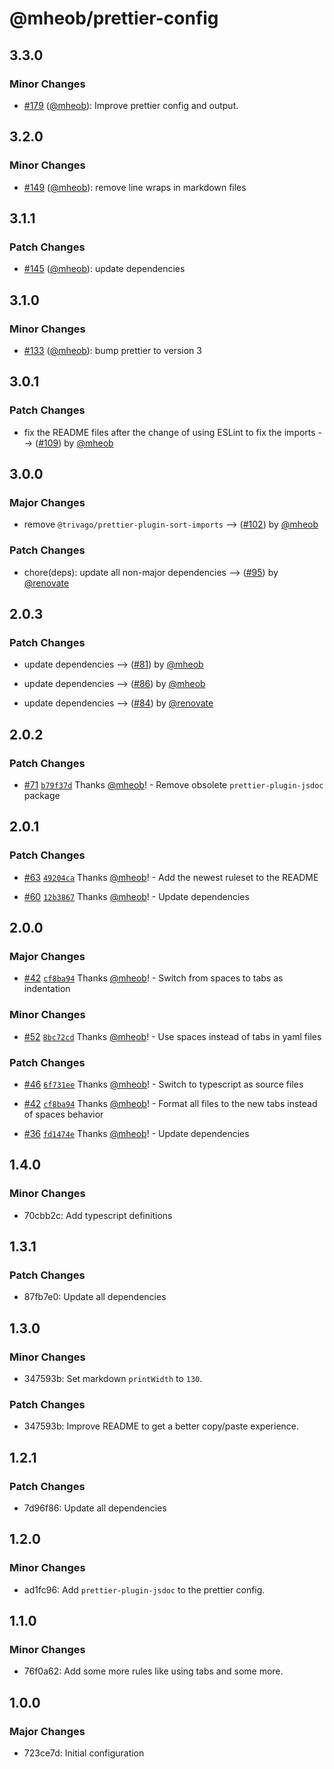 # @mheob/prettier-config

## 3.3.0

### Minor Changes

- [#179](https://github.com/mheob/config/pull/179) ([@mheob](https://github.com/mheob)): Improve prettier config and output.

## 3.2.0

### Minor Changes

- [#149](https://github.com/mheob/config/pull/149) ([@mheob](https://github.com/mheob)): remove line wraps in markdown files

## 3.1.1

### Patch Changes

- [#145](https://github.com/mheob/config/pull/145) ([@mheob](https://github.com/mheob)): update dependencies

## 3.1.0

### Minor Changes

- [#133](https://github.com/mheob/config/pull/133) ([@mheob](https://github.com/mheob)): bump prettier to version 3

## 3.0.1

### Patch Changes

- fix the README files after the change of using ESLint to fix the imports --> ([#109](https://github.com/mheob/config/pull/109)) by [@mheob](https://github.com/mheob)

## 3.0.0

### Major Changes

- remove `@trivago/prettier-plugin-sort-imports` --> ([#102](https://github.com/mheob/config/pull/102)) by [@mheob](https://github.com/mheob)

### Patch Changes

- chore(deps): update all non-major dependencies --> ([#95](https://github.com/mheob/config/pull/95)) by [@renovate](https://github.com/apps/renovate)

## 2.0.3

### Patch Changes

- update dependencies --> ([#81](https://github.com/mheob/config/pull/81)) by [@mheob](https://github.com/mheob)

- update dependencies --> ([#86](https://github.com/mheob/config/pull/86)) by [@mheob](https://github.com/mheob)

- update dependencies --> ([#84](https://github.com/mheob/config/pull/84)) by [@renovate](https://github.com/apps/renovate)

## 2.0.2

### Patch Changes

- [#71](https://github.com/mheob/config/pull/71) [`b79f37d`](https://github.com/mheob/config/commit/b79f37d8ede49c113938fa72389ce2277485ccbb) Thanks [@mheob](https://github.com/mheob)! - Remove obsolete `prettier-plugin-jsdoc` package

## 2.0.1

### Patch Changes

- [#63](https://github.com/mheob/config/pull/63) [`49204ca`](https://github.com/mheob/config/commit/49204ca26b3c0b1d4efa11f7f3ef06166fbe8873) Thanks [@mheob](https://github.com/mheob)! - Add the newest ruleset to the README

- [#60](https://github.com/mheob/config/pull/60) [`12b3867`](https://github.com/mheob/config/commit/12b38679f9fa123e20e634932ae1c8e277421464) Thanks [@mheob](https://github.com/mheob)! - Update dependencies

## 2.0.0

### Major Changes

- [#42](https://github.com/mheob/config/pull/42) [`cf8ba94`](https://github.com/mheob/config/commit/cf8ba94f23489673593eb101dcab47af445054a0) Thanks [@mheob](https://github.com/mheob)! - Switch from spaces to tabs as indentation

### Minor Changes

- [#52](https://github.com/mheob/config/pull/52) [`8bc72cd`](https://github.com/mheob/config/commit/8bc72cd4844ce2e7bb224a00dbaf7117efd81269) Thanks [@mheob](https://github.com/mheob)! - Use spaces instead of tabs in yaml files

### Patch Changes

- [#46](https://github.com/mheob/config/pull/46) [`6f731ee`](https://github.com/mheob/config/commit/6f731eeba2c6cf3f8e8ce896e19069bc88d45557) Thanks [@mheob](https://github.com/mheob)! - Switch to typescript as source files

- [#42](https://github.com/mheob/config/pull/42) [`cf8ba94`](https://github.com/mheob/config/commit/cf8ba94f23489673593eb101dcab47af445054a0) Thanks [@mheob](https://github.com/mheob)! - Format all files to the new tabs instead of spaces behavior

- [#36](https://github.com/mheob/config/pull/36) [`fd1474e`](https://github.com/mheob/config/commit/fd1474e0bcb9d6495a53358b4da62ec7d4754994) Thanks [@mheob](https://github.com/mheob)! - Update dependencies

## 1.4.0

### Minor Changes

- 70cbb2c: Add typescript definitions

## 1.3.1

### Patch Changes

- 87fb7e0: Update all dependencies

## 1.3.0

### Minor Changes

- 347593b: Set markdown `printWidth` to `130`.

### Patch Changes

- 347593b: Improve README to get a better copy/paste experience.

## 1.2.1

### Patch Changes

- 7d96f86: Update all dependencies

## 1.2.0

### Minor Changes

- ad1fc96: Add `prettier-plugin-jsdoc` to the prettier config.

## 1.1.0

### Minor Changes

- 76f0a62: Add some more rules like using tabs and some more.

## 1.0.0

### Major Changes

- 723ce7d: Initial configuration
